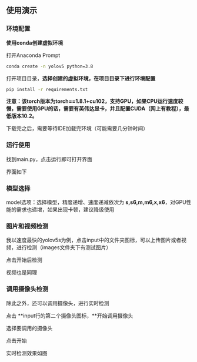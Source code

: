 ## 使用演示

### 环境配置

**使用conda创建虚拟环境**

打开Anaconda Prompt

```bash
conda create -n yolov5 python=3.8
```



打开项目目录，**选择创建的虚拟环境，在项目目录下进行环境配置**

```bash
pip install -r requirements.txt
```



**注意：该torch版本为torch==1.8.1+cu102，支持GPU，如果CPU运行速度较慢，需要使用GPU的话，需要有英伟达显卡，并且配置CUDA（网上有教程），最低版本10.2。**



下载完之后，需要等待IDE加载完环境（可能需要几分钟时间）



### 运行使用

找到main.py，点击运行即可打开界面



界面如下



### 模型选择

model选项：选择模型，精度递增、速度递减依次为 **s,s6,m,m6,x,x6**，对GPU性能的需求也递增，如果出现卡顿，建议降级使用




### 图片和视频检测

我以速度最快的yolov5s为例，点击input中的文件夹图标，可以上传图片或者视频，进行检测（images文件夹下有测试图片）



点击开始后检测



视频也是同理





### 调用摄像头检测

除此之外，还可以调用摄像头，进行实时检测

点击 **input行的第二个摄像头图标，**开始调用摄像头



选择要调用的摄像头



点击开始




实时检测效果如图









